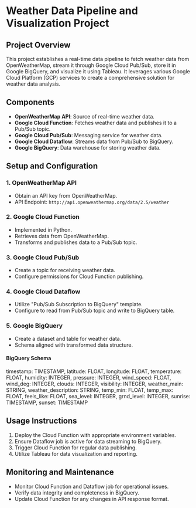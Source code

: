 # Weather Data Pipeline and Visualization Project

## Project Overview

This project establishes a real-time data pipeline to fetch weather data from OpenWeatherMap, stream it through Google Cloud Pub/Sub, store it in Google BigQuery, and visualize it using Tableau. It leverages various Google Cloud Platform (GCP) services to create a comprehensive solution for weather data analysis.

## Components

- **OpenWeatherMap API**: Source of real-time weather data.
- **Google Cloud Function**: Fetches weather data and publishes it to a Pub/Sub topic.
- **Google Cloud Pub/Sub**: Messaging service for weather data.
- **Google Cloud Dataflow**: Streams data from Pub/Sub to BigQuery.
- **Google BigQuery**: Data warehouse for storing weather data.

## Setup and Configuration

### 1. OpenWeatherMap API
- Obtain an API key from OpenWeatherMap.
- API Endpoint: `http://api.openweathermap.org/data/2.5/weather`

### 2. Google Cloud Function
- Implemented in Python.
- Retrieves data from OpenWeatherMap.
- Transforms and publishes data to a Pub/Sub topic.

### 3. Google Cloud Pub/Sub
- Create a topic for receiving weather data.
- Configure permissions for Cloud Function publishing.

### 4. Google Cloud Dataflow
- Utilize "Pub/Sub Subscription to BigQuery" template.
- Configure to read from Pub/Sub topic and write to BigQuery table.

### 5. Google BigQuery
- Create a dataset and table for weather data.
- Schema aligned with transformed data structure.

#### BigQuery Schema
timestamp: TIMESTAMP,
latitude: FLOAT,
longitude: FLOAT,
temperature: FLOAT,
humidity: INTEGER,
pressure: INTEGER,
wind_speed: FLOAT,
wind_deg: INTEGER,
clouds: INTEGER,
visibility: INTEGER,
weather_main: STRING,
weather_description: STRING,
temp_min: FLOAT,
temp_max: FLOAT,
feels_like: FLOAT,
sea_level: INTEGER,
grnd_level: INTEGER,
sunrise: TIMESTAMP,
sunset: TIMESTAMP
## Usage Instructions

1. Deploy the Cloud Function with appropriate environment variables.
2. Ensure Dataflow job is active for data streaming to BigQuery.
3. Trigger Cloud Function for regular data publishing.
4. Utilize Tableau for data visualization and reporting.

## Monitoring and Maintenance

- Monitor Cloud Function and Dataflow job for operational issues.
- Verify data integrity and completeness in BigQuery.
- Update Cloud Function for any changes in API response format.
